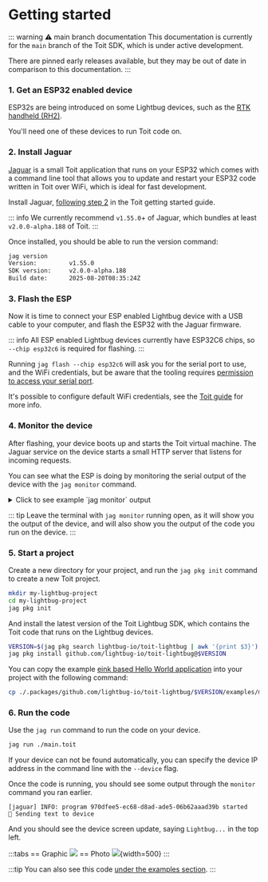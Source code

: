 
# Getting started

::: warning ⚠️ main branch documentation
This documentation is currently for the `main` branch of the Toit SDK, which is under active development.

There are pinned early releases available, but they may be out of date in comparison to this documentation.
:::

### 1. Get an ESP32 enabled device

ESP32s are being introduced on some Lightbug devices, such as the [RTK handheld (RH2)](/devices/rtk/).

You'll need one of these devices to run Toit code on.

### 2. Install Jaguar

[Jaguar](https://github.com/toitlang/jaguar) is a small Toit application that runs on your ESP32 which comes with a command line tool that allows you to update and restart your ESP32 code written in Toit over WiFi, which is ideal for fast development.

Install Jaguar, [following step 2](https://docs.toit.io/getstarted/device/#2-install-jaguar) in the Toit getting started guide.

::: info
We currently recommend `v1.55.0`+ of Jaguar, which bundles at least `v2.0.0-alpha.188` of Toit.
:::

Once installed, you should be able to run the version command:

```sh
jag version
Version:         v1.55.0
SDK version:     v2.0.0-alpha.188
Build date:      2025-08-20T08:35:24Z
```

### 3. Flash the ESP

Now it is time to connect your ESP enabled Lightbug device with a USB cable to your computer, and flash the ESP32 with the Jaguar firmware.

::: info
All ESP enabled Lightbug devices currently have ESP32C6 chips, so `--chip esp32c6` is required for flashing.
:::

Running `jag flash --chip esp32c6` will ask you for the serial port to use, and the WiFi credentials, but be aware that the tooling requires [permission to access your serial port](https://github.com/toitlang/jaguar#permission-to-access-serial-port).

It's possible to configure default WiFi credentials, see the [Toit guide](https://docs.toit.io/getstarted/device/#3-flash-your-device) for more info.

### 4. Monitor the device

After flashing, your device boots up and starts the Toit virtual machine. The Jaguar service on the device starts a small HTTP server that listens for incoming requests.

You can see what the ESP is doing by monitoring the serial output of the device with the `jag monitor` command.

<details>
<summary>Click to see example `jag monitor` output</summary>

```
Starting serial monitor of port 'COM22' ...
[wifi] DEBUG: connected
ESP-ROM:esp32c6-20220919
Build:Sep 19 2022
rst:0x15 (USB_UART_HPSYS),boot:0x6f (SPI_FAST_FLASH_BOOT)
Saved PC:0x4081306a
SPIWP:0xee
mode:DIO, clock dESP-ROM:esp32c6-20220919
Build:Sep 19 2022
rst:0x15 (USB_UART_HPSYS),boot:0x6f (SPI_FAST_FLASH_BOOT)
Saved PC:0x400294a2
SPIWP:0xee
mode:DIO, clock div:2
load:0x40875720,len:0x9c
load:0x4086c110,len:0xb94
load:0x4086e610,len:0x2534
entry 0x4086c110
[toit] INFO: starting <v2.0.0-alpha.188>
[toit] DEBUG: clearing RTC memory: powered on by hardware source
[toit] INFO: running on ESP32C6 - revision 0.1
[wifi] DEBUG: connecting
[wifi] DEBUG: connected
[wifi] INFO: network address dynamically assigned through dhcp {ip: 192.168.68.50}
[wifi] INFO: dns server address dynamically assigned through dhcp {ip: [8.8.8.8, 1.1.1.1]}
[jaguar.http] INFO: running Jaguar device 'long-expert' (id: '736b8804-dcdf-4d96-890a-8785c1bfa31d') on 'http://192.168.68.50:9000'
```
</details>

::: tip
Leave the terminal with `jag monitor` running open, as it will show you the output of the device, and will also show you the output of the code you run on the device.
:::

### 5. Start a project

Create a new directory for your project, and run the `jag pkg init` command to create a new Toit project.

```sh
mkdir my-lightbug-project
cd my-lightbug-project
jag pkg init
```

And install the latest version of the Toit Lightbug SDK, which contains the Toit code that runs on the Lightbug devices.

```sh
VERSION=$(jag pkg search lightbug-io/toit-lightbug | awk '{print $3}')
jag pkg install github.com/lightbug-io/toit-lightbug@$VERSION
```

You can copy the example [eink based Hello World application](https://github.com/lightbug-io/toit-lightbug/blob/main/examples/modules/eink/element-box-text.toit) into your project with the following command:

```sh
cp ./.packages/github.com/lightbug-io/toit-lightbug/$VERSION/examples/modules/eink/element-box-text.toit ./main.toit
```

### 6. Run the code

Use the `jag run` command to run the code on your device.

```sh
jag run ./main.toit
```

If your device can not be found automatically, you can specify the device IP address in the command line with the `--device` flag.

Once the code is running, you should see some output through the `monitor` command you ran earlier.

```
[jaguar] INFO: program 970dfee5-ec68-d8ad-ade5-06b62aaad39b started
💬 Sending text to device
```

And you should see the device screen update, saying `Lightbug...` in the top left.

:::tabs
== Graphic
![](https://upload.r2.lb.chasm.cloud/2025/10/imgur/8QP1022.png)
== Photo
![](https://upload.r2.lb.chasm.cloud/2025/10/imgur/7ca0Nda.png){width=500}
:::

:::tip
You can also see this code [under the examples section](/devices/api/sdks/toit/examples/screen-text).
:::
